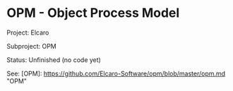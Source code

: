 # OPM - Object Process Model

Project: Elcaro

Subproject: OPM

Status: Unfinished (no code yet)

See: [OPM]: https://github.com/Elcaro-Software/opm/blob/master/opm.md "OPM"
